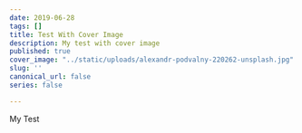```yaml
---
date: 2019-06-28
tags: []
title: Test With Cover Image
description: My test with cover image
published: true
cover_image: "../static/uploads/alexandr-podvalny-220262-unsplash.jpg"
slug: ''
canonical_url: false
series: false

---
```

My Test
